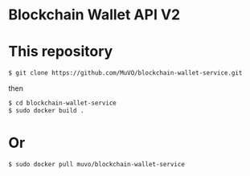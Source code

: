 Blockchain Wallet API V2
========================

# This repository

```bash
$ git clone https://github.com/MuVO/blockchain-wallet-service.git
```

then
```bash
$ cd blockchain-wallet-service
$ sudo docker build .
```

# Or
```bash
$ sudo docker pull muvo/blockchain-wallet-service
```
